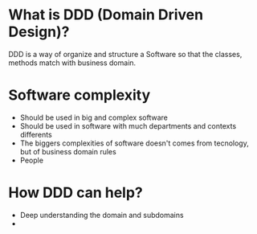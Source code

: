 # What is DDD (Domain Driven Design)?
DDD is a way of organize and structure a Software so that the classes, methods match with business domain.

# Software complexity
- Should be used in big and complex software
- Should be used in software with much departments and contexts differents
- The biggers complexities of software doesn't comes from tecnology, but of business domain rules
- People

# How DDD can help?
- Deep understanding the domain and subdomains
-   